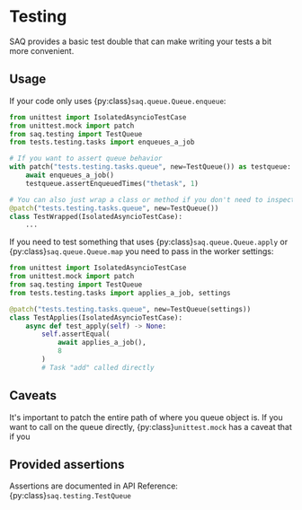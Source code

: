 # Testing

SAQ provides a basic test double that can make writing your tests a bit more convenient.

## Usage
If your code only uses {py:class}`saq.queue.Queue.enqueue`:
```py
from unittest import IsolatedAsyncioTestCase
from unittest.mock import patch
from saq.testing import TestQueue
from tests.testing.tasks import enqueues_a_job

# If you want to assert queue behavior
with patch("tests.testing.tasks.queue", new=TestQueue()) as testqueue:
    await enqueues_a_job()
    testqueue.assertEnqueuedTimes("thetask", 1)

# You can also just wrap a class or method if you don't need to inspect the queue    
@patch("tests.testing.tasks.queue", new=TestQueue())
class TestWrapped(IsolatedAsyncioTestCase):
    ...
```

If you need to test something that uses {py:class}`saq.queue.Queue.apply` or {py:class}`saq.queue.Queue.map` you need to pass in the worker settings:
```py
from unittest import IsolatedAsyncioTestCase
from unittest.mock import patch
from saq.testing import TestQueue
from tests.testing.tasks import applies_a_job, settings

@patch("tests.testing.tasks.queue", new=TestQueue(settings))
class TestApplies(IsolatedAsyncioTestCase):
    async def test_apply(self) -> None:
        self.assertEqual(
            await applies_a_job(),
            8
        )
        # Task "add" called directly
```

## Caveats

It's important to patch the entire path of where you queue object is.
If you want to call on the queue directly, {py:class}`unittest.mock` has a caveat that if you 


## Provided assertions

Assertions are documented in API Reference: {py:class}`saq.testing.TestQueue`
